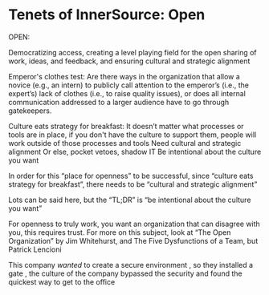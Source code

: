 # Tenets of InnerSource: Open

OPEN: 

Democratizing access, creating a level playing field for the open sharing of work, ideas, and feedback, and ensuring cultural and strategic alignment

Emperor's clothes test: Are there ways in the organization that allow a novice (e.g., an intern) to publicly call attention to the emperor’s (i.e., the expert’s) lack of clothes (i.e., to raise quality issues), or does all internal communication addressed to a larger audience have to go through gatekeepers.


Culture eats strategy for breakfast: It doesn’t matter what processes or tools are in place, if you don't have the culture to support them, people will work outside of those processes and tools
Need cultural and strategic alignment
Or else, pocket vetoes, shadow IT
Be intentional about the culture you want

In order for this “place for openness” to be successful, since “culture eats strategy for breakfast”, there needs to be “cultural and strategic alignment”

Lots can be said here, but the “TL;DR” is “be intentional about the culture you want”

For openness to truly work, you want an organization that can disagree with you, this requires trust. For more on this subject, look at “The Open Organization” by Jim Whitehurst, and The Five Dysfunctions of a Team, but Patrick Lencioni

This company _wanted_ to create a secure environment , so they installed a gate , the culture of the company bypassed the security and found the quickest way to get to the office
